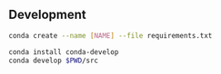 
## Development

```bash
conda create --name [NAME] --file requirements.txt

conda install conda-develop
conda develop $PWD/src
```
